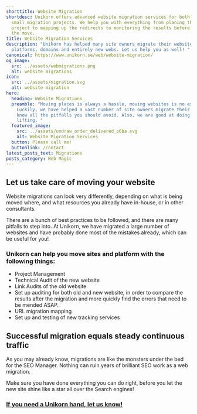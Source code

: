 ```yaml
---
shorttitle: Website Migration
shortdesc: Unikorn offers advanced website migration services for both large and
  small migration projects. We help you with everything from planing the whole
  project to mapping up the redirects to monitoring the results before and after
  the move.
title: Website Migration Services
description: "Unikorn has helped many site owners migrate their websites to new
  platforms, domains and entirely new webs. Let us help you as well! "
canonical: https://www.unikorn.se/web/website-migration/
og_image:
  src: ../assets/webmigrations.png
  alt: website migrations
icon:
  src: ../assets/migration.svg
  alt: website migration
hero:
  heading: Website Migrations
  preamble: "Moving places is always a hassle, moving websites is no exception.
    Luckily, we have helped a vast number of site owners migrate their webs and
    know all the pitfalls you should avoid. Also, we are good at doing the heavy
    lifting. "
  featured_image:
    src: ../assets/undraw_order_delivered_p6ba.svg
    alt: Website Migration Services
  button: Please call me!
  buttonlink: /contact
latest_posts_text: Migrations
posts_category: Web Magic
---
```

## Let us take care of moving your website

Website migrations can look very differently, depending on what is being moved where, and what resources you already have in-house, or in other consultants.

There are a bunch of best practices to be followed, and there are many pitfalls to step into. At Unikorn, we have migrated a large number of websites and have probably done most of the mistakes already, which can be useful for you!

### Unikorn can help you move sites and platform with the following things:

* Project Management
* Technical Audit of the new website
* Link Audits of the old website
* Set up auditing for both old and new website, in order to compare the results after the migration and more quickly find the errors that need to be mended ASAP.
* URL migration mapping
* Set up and testing of new tracking services

## Successful migration equals steady continuous traffic

As you may already know, migrations are like the monsters under the bed for the SEO Manager. Nothing can ruin years of brilliant SEO work as a web migration. 

Make sure you have done everything you can do right, before you let the new site shine like a star all over the Search engines!

### [If you need a Unikorn hand, let us know! ](/contact)